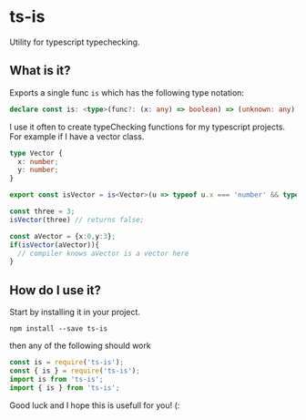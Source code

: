 # ts-is
Utility for typescript typechecking.
## What is it?
Exports a single func `is` which has the following type notation:
```ts
declare const is: <type>(func?: (x: any) => boolean) => (unknown: any) => unknown is type;
```
I use it often to create typeChecking functions for my typescript projects. For example if I have a vector class.
```ts
type Vector {
  x: number;
  y: number;
}

export const isVector = is<Vector>(u => typeof u.x === 'number' && typeof u.y === 'number');

const three = 3;
isVector(three) // returns false;

const aVector = {x:0,y:3};
if(isVector(aVector)){
  // compiler knows aVector is a vector here
}
```
## How do I use it?
Start by installing it in your project.
```
npm install --save ts-is
```
then any of the following should work
```js
const is = require('ts-is');
const { is } = require('ts-is');
import is from 'ts-is';
import { is } from 'ts-is';
```

Good luck and I hope this is usefull for you! (:

